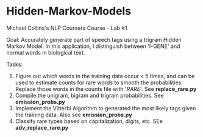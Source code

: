 Hidden-Markov-Models
====================
Michael Collins's NLP Coursera Course - Lab #1

Goal: Accurately generate part of speech tags using a trigram Hidden Markov Model. In this application, I distinguish between 'I-GENE' and normal words
in biological text. 

Tasks:

1. Figure out which words in the training data occur < 5 times, and can be used to estimate counts for rare words to smooth the probabilities. 
Replace those words in the counts file with '_RARE_'. See **replace_rare.py**
2. Compile the unigram, bigram and trigram probabilities. See **emission_probs.py**
3. Implement the Vitterbi Algorithm to generated the most likely tags given the training data. Also see **emission_probs.py**
4. Classify rare types based on capitalization, digits, etc. SEe **adv_replace_rare.py**
